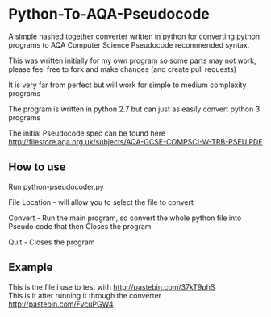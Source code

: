 Python-To-AQA-Pseudocode
=======================

A simple hashed together converter written in python for converting python programs to AQA Computer Science Pseudocode recommended syntax.   

This was written initially for my own program so some parts may not work, please feel free to fork and make changes (and create pull requests)   

It is very far from perfect but will work for simple to medium complexity programs   

The program is written in python 2.7 but can just as easily convert python 3 programs   

The initial Pseudocode spec can be found here http://filestore.aqa.org.uk/subjects/AQA-GCSE-COMPSCI-W-TRB-PSEU.PDF   


How to use
-----------

Run python-pseudocoder.py

File Location - will allow you to select the file to convert

Convert - Run the main program, so convert the whole python file into Pseudo code
that then Closes the program

Quit - Closes the program


Example
-------

This is the file i use to test with http://pastebin.com/37kT9phS   
This is it after running it through the converter http://pastebin.com/FvcuPGW4   
